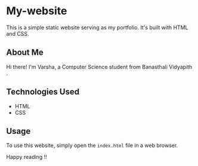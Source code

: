 # My-website

This is a simple static website serving as my portfolio. It's built with HTML and CSS.

## About Me

Hi there! I'm Varsha, a Computer Science student from Banasthali Vidyapith .
## Technologies Used

- HTML
- CSS

## Usage

To use this website, simply open the `index.html` file in a web browser.

Happy reading !!
